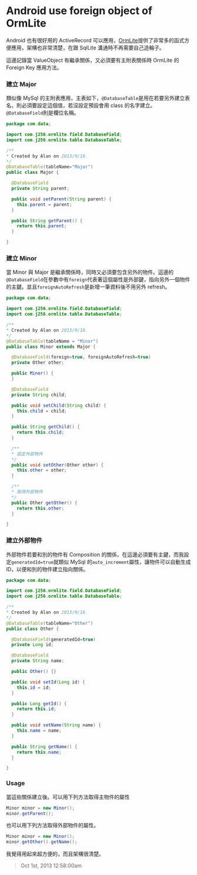 # Android use foreign object of OrmLite

Android 也有很好用的 ActiveRecord 可以應用，[OrmLite][]提供了非常多的函式方便應用，架構也非常清楚，在跟 SqlLite 溝通時不再需要自己造輪子。

這邊記錄當 ValueObject 有繼承關係，又必須要有主附表關係時 OrmLite 的 Foreign Key 應用方法。

### 建立 Major

類似像 MySql 的主附表應用，主表如下，`@DatabaseTable`是用在若要另外建立表名，則必須要設定這個值，若沒設定預設會用 class 的名字建立。
`@DatabaseField`則是欄位名稱。

```java
package com.data;

import com.j256.ormlite.field.DatabaseField;
import com.j256.ormlite.table.DatabaseTable;

/**
* Created by Alan on 2013/9/18.
*/
@DatabaseTable(tableName="Major")
public class Major {

  @DatabaseField
  private String parent;

  public void setParent(String parent) {
    this.parent = parent;
  }

  public String getParent() {
    return this.parent;
  }

}
```

### 建立 Minor

當 Minor 與 Major 是繼承關係時，同時又必須要包含另外的物件。這邊的`@DatabaseField`在參數中有`foreign`代表著這個屬性是外部鍵，指向另外一個物件的主鍵。並且`foreignAutoRefresh`是新增一筆資料後不用另外 refresh。

```java
package com.data;

import com.j256.ormlite.field.DatabaseField;
import com.j256.ormlite.table.DatabaseTable;

/**
* Created by Alan on 2013/9/18.
*/
@DatabaseTable(tableName = "Minor")
public class Minor extends Major {

  @DatabaseField(foreign=true, foreignAutoRefresh=true)
  private Other other;

  public Minor() {
  }

  @DatabaseField
  private String child;

  public void setChild(String child) {
    this.child = child;
  }

  public String getChild() {
    return this.child;
  }

  /**
  * 設定外部物件
  */
  public void setOther(Other other) {
    this.other = other;
  }

  /**
  * 取得外部物件
  */
  public Other getOther() {
    return this.other;
  }

}
```

### 建立外部物件

外部物件若要和別的物件有 Composition 的關係，在這邊必須要有主鍵，而我設定`generatedId=true`就類似 MySql 的`auto_increment`屬性，讓物件可以自動生成 ID，以便和別的物件建立指向關係。

```java
package com.data;

import com.j256.ormlite.field.DatabaseField;
import com.j256.ormlite.table.DatabaseTable;

/**
* Created by Alan on 2013/9/18.
*/
@DatabaseTable(tableName="Other")
public class Other {

  @DatabaseField(generatedId=true)
  private Long id;

  @DatabaseField
  private String name;

  public Other() {}

  public void setId(Long id) {
    this.id = id;
  }

  public Long getId() {
    return this.id;
  }

  public void setName(String name) {
    this.name = name;
  }

  public String getName() {
    return this.name;
  }

}
```

### Usage

當這些關係建立後。可以用下列方法取得主物件的屬性

```java
Minor minor = new Minor();
minor.getParent();
```

也可以用下列方法取得外部物件的屬性。

```java
Minor minor = new Minor();
minor.getOther().getName();
```

我覺得用起來超方便的，而且架構很清楚。

[ormlite]: http://ormlite.com/

> Oct 1st, 2013 12:58:00am

